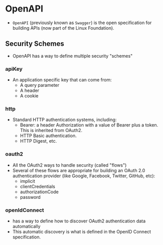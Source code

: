 # OpenAPI

- `OpenAPI` (previously known as `Swagger`) is the open specification for building APIs (now part of the Linux Foundation).

## Security Schemes

- OpenAPI has a way to define multiple security "schemes"

### apiKey

- An application specific key that can come from:
  - A query parameter
  - A header
  - A cookie

### http

- Standard HTTP authentication systems, including:
  - Bearer: a header Authorization with a value of Bearer plus a token. This is inherited from OAuth2.
  - HTTP Basic authentication.
  - HTTP Digest, etc.

### oauth2

- All the OAuth2 ways to handle security (called "flows")
- Several of these flows are appropriate for building an OAuth 2.0 authentication provider (like Google, Facebook, Twitter, GitHub, etc):
  - implicit
  - clientCredentials
  - authorizationCode
  - password

### openIdConnect

- has a way to define how to discover OAuth2 authentication data automatically
- This automatic discovery is what is defined in the OpenID Connect specification.

